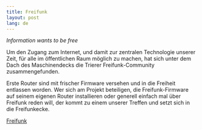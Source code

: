 ```yaml
---
title: Freifunk
layout: post
lang: de
---
```


*Information wants to be free*

Um den Zugang zum Internet, und damit zur zentralen Technologie unserer Zeit, für alle im öffentlichen Raum möglich zu machen, hat sich unter dem Dach des Maschinendecks die Trierer Freifunk-Community zusammengefunden.

Erste Router sind mit frischer Firmware versehen und in die Freiheit entlassen worden. Wer sich am Projekt beteiligen, die Freifunk-Firmware auf seinem eigenen Router installieren oder generell einfach mal über Freifunk reden will, der kommt zu einem unserer Treffen und setzt sich in die Freifunkecke.

[Freifunk](http://trier.freifunk.net)
